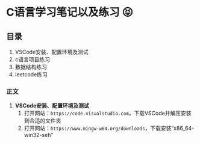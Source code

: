 # C语言学习笔记以及练习 :stuck_out_tongue_closed_eyes:
## 目录
1. VSCode安装、配置环境及测试
2. c语言项目练习
3. 数据结构练习
4. leetcode练习
### 正文
1. **VSCode安装、配置环境及测试**
   1. 打开网站：`https://code.visualstudio.com`，下载VSCode并解压安装到合适的文件夹
   2. 打开网站：`https://www.mingw-w64.org/downloads`，下载安装“x86_64-win32-seh”

